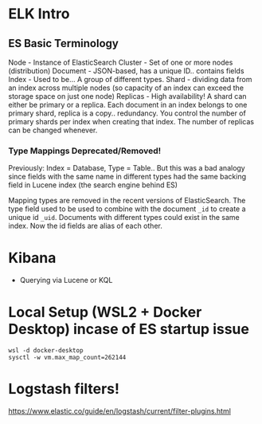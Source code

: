 # ELK Intro

## ES Basic Terminology
Node - Instance of ElasticSearch
Cluster - Set of one or more nodes (distribution)
Document - JSON-based, has a unique ID.. contains fields
Index - Used to be... A group of different types. 
Shard - dividing data from an index across multiple nodes (so capacity of an index can exceed the storage space on just one node)
Replicas - High availability! A shard can either be primary or a replica. Each document in an index belongs to one primary shard, replica is a copy.. redundancy. You control the number of primary shards per index when creating that index. The number of replicas can be changed whenever.

### Type Mappings Deprecated/Removed!

Previously: Index = Database, Type = Table.. But this was a bad analogy since fields with the same name in different types had the same backing field in Lucene index (the search engine behind ES)

Mapping types are removed in the recent versions of ElasticSearch. The type field used to be used to combine with the document `_id` to create a unique id `_uid`. Documents with different types could exist in the same index. Now the id fields are alias of each other.

# Kibana
* Querying via Lucene or KQL


# Local Setup (WSL2 + Docker Desktop) incase of ES startup issue
```
wsl -d docker-desktop
sysctl -w vm.max_map_count=262144
```

# Logstash filters!
https://www.elastic.co/guide/en/logstash/current/filter-plugins.html